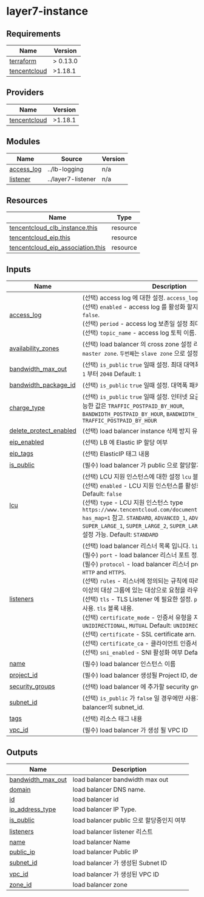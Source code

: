# layer7-instance

<!-- BEGINNING OF PRE-COMMIT-TERRAFORM DOCS HOOK -->
## Requirements

| Name | Version |
|------|---------|
| <a name="requirement_terraform"></a> [terraform](#requirement\_terraform) | > 0.13.0 |
| <a name="requirement_tencentcloud"></a> [tencentcloud](#requirement\_tencentcloud) | >1.18.1 |

## Providers

| Name | Version |
|------|---------|
| <a name="provider_tencentcloud"></a> [tencentcloud](#provider\_tencentcloud) | >1.18.1 |

## Modules

| Name | Source | Version |
|------|--------|---------|
| <a name="module_access_log"></a> [access\_log](#module\_access\_log) | ../lb-logging | n/a |
| <a name="module_listener"></a> [listener](#module\_listener) | ../layer7-listener | n/a |

## Resources

| Name | Type |
|------|------|
| [tencentcloud_clb_instance.this](https://registry.terraform.io/providers/tencentcloudstack/tencentcloud/latest/docs/resources/clb_instance) | resource |
| [tencentcloud_eip.this](https://registry.terraform.io/providers/tencentcloudstack/tencentcloud/latest/docs/resources/eip) | resource |
| [tencentcloud_eip_association.this](https://registry.terraform.io/providers/tencentcloudstack/tencentcloud/latest/docs/resources/eip_association) | resource |

## Inputs

| Name | Description | Type | Default | Required |
|------|-------------|------|---------|:--------:|
| <a name="input_access_log"></a> [access\_log](#input\_access\_log) | (선택) access log 에 대한 설정. `access_log` 블록 내용.<br>    (선택) `enabled` - access log 를 활성화 할지에 대한 여부 Default: `false`.<br>    (선택) `period` - access log 보존일 설정 최대값 `90` Default: `1`.<br>    (선택) `topic_name` - access log 토픽 이름. | <pre>object({<br>    enabled    = optional(bool, false)<br>    period     = optional(number, 1)<br>    topic_name = optional(string)<br>  })</pre> | `{}` | no |
| <a name="input_availability_zones"></a> [availability\_zones](#input\_availability\_zones) | (선택) load balancer 의 cross zone 설정 리스트에 `첫번째`는 `master zone`. `두번째`는 `slave zone` 으로 설정. | `list(string)` | `[]` | no |
| <a name="input_bandwidth_max_out"></a> [bandwidth\_max\_out](#input\_bandwidth\_max\_out) | (선택) `is_public` `true` 일때 설정. 최대 대역폭에 대한 설정 가능한값 `1` 부터 `2048` Default: `1` | `number` | `1` | no |
| <a name="input_bandwidth_package_id"></a> [bandwidth\_package\_id](#input\_bandwidth\_package\_id) | (선택) `is_public` `true` 일때 설정. 대역폭 패키지 ID. | `string` | `null` | no |
| <a name="input_charge_type"></a> [charge\_type](#input\_charge\_type) | (선택) `is_public` `true` 일때 설정. 인터넷 요금에 대한 과금 방식. 가능한 값은 `TRAFFIC_POSTPAID_BY_HOUR`, `BANDWIDTH_POSTPAID_BY_HOUR`, `BANDWIDTH_PACKAGE`  Default: `TRAFFIC_POSTPAID_BY_HOUR` | `string` | `"TRAFFIC_POSTPAID_BY_HOUR"` | no |
| <a name="input_delete_protect_enabled"></a> [delete\_protect\_enabled](#input\_delete\_protect\_enabled) | (선택) load balancer instance 삭제 방지 유무. default: `false` | `bool` | `false` | no |
| <a name="input_eip_enabled"></a> [eip\_enabled](#input\_eip\_enabled) | (선택) LB 에 Elastic IP 할당 여부 | `bool` | `false` | no |
| <a name="input_eip_tags"></a> [eip\_tags](#input\_eip\_tags) | (선택) ElasticIP 태그 내용 | `map(string)` | `{}` | no |
| <a name="input_is_public"></a> [is\_public](#input\_is\_public) | (필수) load balancer 가 public 으로 할당할지 여부 Default: `true` | `bool` | `true` | no |
| <a name="input_lcu"></a> [lcu](#input\_lcu) | (선택) LCU 지원 인스턴스에 대한 설정 `lcu` 블록 내용.<br>    (선택) `enabled` - LCU 지원 인스턴스를 활성화 할지에 대한 여부. Default: `false`<br>    (선택) `type` - LCU 지원 인스턴스 type `https://www.tencentcloud.com/document/product/214/54820?has_map=1` 참고. `STANDARD`, `ADVANCED_1`, `ADVANCED_2`, `SUPER_LARGE_1`, `SUPER_LARGE_2`, `SUPER_LARGE_3`, `SUPER_LARGE_4` 설정 가능. Default: `STANDARD` | <pre>object({<br>    enabled = optional(bool, false)<br>    type    = optional(string, "STANDARD")<br>  })</pre> | `{}` | no |
| <a name="input_listeners"></a> [listeners](#input\_listeners) | (선택) load balancer 리스너 목록 입니다. `listeners` 블록 내용.<br>    (필수) `port` - load balancer 리스너 포트 정보.<br>    (필수) `protocol` - load balancer 리스너 protocol 정보. 가능 한 값`HTTP` and `HTTPS`.<br>    (선택) `rules` - 리스너에 정의되는 규칙에 따라 로드 밸런서가 하나 이상의 대상 그룹에 있는 대상으로 요청을 라우팅하는 방법을 정의.<br>    (선택) `tls` - TLS Listener 에 필요한 설정. `protocol` 이 `HTTPS` 일때 사용. `tls` 블록 내용.<br>      (선택) `certificate_mode` - 인증서 유형을 지정합니다 유효한 값. `UNIDIRECTIONAL`, `MUTUAL` Default: `UNIDIRECTIONAL`.<br>      (선택) `certificate` - SSL certificate arn.<br>      (선택) `certificate_ca` - 클라이언트 인증서 ID<br>      (선택) `sni_enabled` - SNI 활성화 여부 Default: `false`. | `any` | `[]` | no |
| <a name="input_name"></a> [name](#input\_name) | (필수) load balancer 인스턴스 이름 | `string` | n/a | yes |
| <a name="input_project_id"></a> [project\_id](#input\_project\_id) | (필수) load balancer 생성될 Project ID, default: `0`. | `number` | `0` | no |
| <a name="input_security_groups"></a> [security\_groups](#input\_security\_groups) | (선택) load balancer 에 추가할 security group 리스트. | `list(string)` | `[]` | no |
| <a name="input_subnet_id"></a> [subnet\_id](#input\_subnet\_id) | (선택) `is_public` 가 `false` 일 경우에만 사용가능하며 내부 load balancer의 subnet\_id. | `string` | `null` | no |
| <a name="input_tags"></a> [tags](#input\_tags) | (선택) 리소스 태그 내용 | `map(string)` | `{}` | no |
| <a name="input_vpc_id"></a> [vpc\_id](#input\_vpc\_id) | (필수) load balancer 가 생성 될 VPC ID | `string` | n/a | yes |

## Outputs

| Name | Description |
|------|-------------|
| <a name="output_bandwidth_max_out"></a> [bandwidth\_max\_out](#output\_bandwidth\_max\_out) | load balancer bandwidth max out |
| <a name="output_domain"></a> [domain](#output\_domain) | load balancer DNS name. |
| <a name="output_id"></a> [id](#output\_id) | load balancer id |
| <a name="output_ip_address_type"></a> [ip\_address\_type](#output\_ip\_address\_type) | load balancer IP Type. |
| <a name="output_is_public"></a> [is\_public](#output\_is\_public) | load balancer public 으로 할당중인지 여부 |
| <a name="output_listeners"></a> [listeners](#output\_listeners) | load balancer listener 리스트 |
| <a name="output_name"></a> [name](#output\_name) | load balancer Name |
| <a name="output_public_ip"></a> [public\_ip](#output\_public\_ip) | load balancer Public IP |
| <a name="output_subnet_id"></a> [subnet\_id](#output\_subnet\_id) | load balancer 가 생성된 Subnet ID |
| <a name="output_vpc_id"></a> [vpc\_id](#output\_vpc\_id) | load balancer 가 생성된 VPC ID |
| <a name="output_zone_id"></a> [zone\_id](#output\_zone\_id) | load balancer zone |
<!-- END OF PRE-COMMIT-TERRAFORM DOCS HOOK -->
